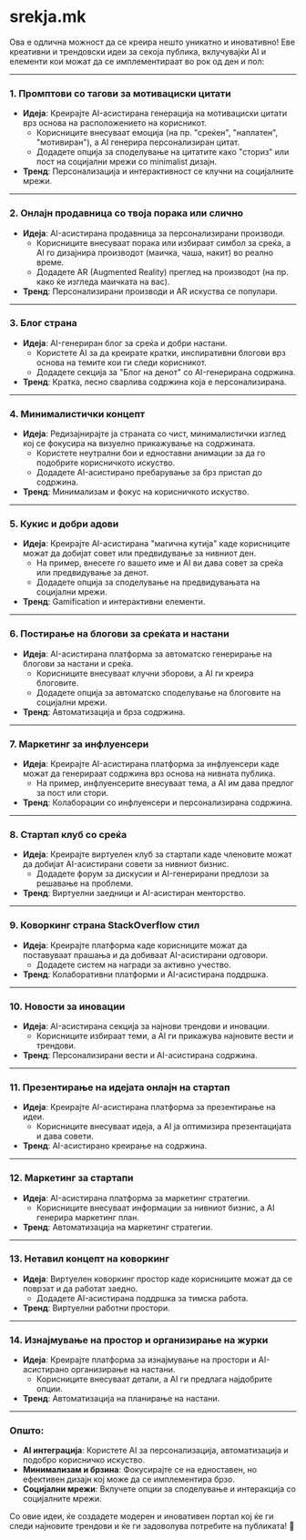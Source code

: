 # srekja.mk

Ова е одлична можност да се креира нешто уникатно и иновативно! Еве креативни и трендовски идеи за секоја публика, вклучувајќи AI и елементи кои можат да се имплементираат во рок од ден и пол:

---

### 1. **Промптови со тагови за мотивациски цитати**
   - **Идеја**: Креирајте AI-асистирана генерација на мотивациски цитати врз основа на расположението на корисникот. 
     - Корисниците внесуваат емоција (на пр. "среќен", "наплатен", "мотивиран"), а AI генерира персонализиран цитат.
     - Додадете опција за споделување на цитатите како "сториз" или пост на социјални мрежи со minimalist дизајн.
   - **Тренд**: Персонализација и интерактивност се клучни на социјалните мрежи.

---

### 2. **Онлајн продавница со твоја порака или слично**
   - **Идеја**: AI-асистирана продавница за персонализирани производи.
     - Корисниците внесуваат порака или избираат симбол за среќа, а AI го дизајнира производот (маичка, чаша, накит) во реално време.
     - Додадете AR (Augmented Reality) преглед на производот (на пр. како ќе изгледа маичката на вас).
   - **Тренд**: Персонализирани производи и AR искуства се популари.

---

### 3. **Блог страна**
   - **Идеја**: AI-генериран блог за среќа и добри настани.
     - Користете AI за да креирате кратки, инспиративни блогови врз основа на темите кои ги следи корисникот.
     - Додадете секција за "Блог на денот" со AI-генерирана содржина.
   - **Тренд**: Кратка, лесно сварлива содржина која е персонализирана.

---

### 4. **Минималистички концепт**
   - **Идеја**: Редизајнирајте ја страната со чист, минималистички изглед кој се фокусира на визуелно прикажување на содржината.
     - Користете неутрални бои и едноставни анимации за да го подобрите корисничкото искуство.
     - Додадете AI-асистирано пребарување за брз пристап до содржина.
   - **Тренд**: Минимализам и фокус на корисничкото искуство.

---

### 5. **Кукис и добри адови**
   - **Идеја**: Креирајте AI-асистирана "магична кутија" каде корисниците можат да добијат совет или предвидување за нивниот ден.
     - На пример, внесете го вашето име и AI ви дава совет за среќа или предвидување за денот.
     - Додадете опција за споделување на предвидувањата на социјални мрежи.
   - **Тренд**: Gamification и интерактивни елементи.

---

### 6. **Постирање на блогови за среќата и настани**
   - **Идеја**: AI-асистирана платформа за автоматско генерирање на блогови за настани и среќа.
     - Корисниците внесуваат клучни зборови, а AI ги креира блоговите.
     - Додадете опција за автоматско споделување на блоговите на социјални мрежи.
   - **Тренд**: Автоматизација и брза содржина.

---

### 7. **Маркетинг за инфлуенсери**
   - **Идеја**: Креирајте AI-асистирана платформа за инфлуенсери каде можат да генерираат содржина врз основа на нивната публика.
     - На пример, инфлуенсерите внесуваат тема, а AI им дава предлог за пост или стори.
   - **Тренд**: Колаборации со инфлуенсери и персонализирана содржина.

---

### 8. **Стартап клуб со среќа**
   - **Идеја**: Креирајте виртуелен клуб за стартапи каде членовите можат да добијат AI-асистирани совети за нивниот бизнис.
     - Додадете форум за дискусии и AI-генерирани предлози за решавање на проблеми.
   - **Тренд**: Виртуелни заедници и AI-асистиран менторство.

---

### 9. **Коворкинг страна StackOverflow стил**
   - **Идеја**: Креирајте платформа каде корисниците можат да поставуваат прашања и да добиваат AI-асистирани одговори.
     - Додадете систем на награди за активно учество.
   - **Тренд**: Колаборативни платформи и AI-асистирана поддршка.

---

### 10. **Новости за иновации**
   - **Идеја**: AI-асистирана секција за најнови трендови и иновации.
     - Корисниците избираат теми, а AI ги прикажува најновите вести и трендови.
   - **Тренд**: Персонализирани вести и AI-асистирана содржина.

---

### 11. **Презентирање на идејата онлајн на стартап**
   - **Идеја**: Креирајте AI-асистирана платформа за презентирање на идеи.
     - Корисниците внесуваат идеја, а AI ја оптимизира презентацијата и дава совети.
   - **Тренд**: AI-асистирано креирање на содржина.

---

### 12. **Маркетинг за стартапи**
   - **Идеја**: AI-асистирана платформа за маркетинг стратегии.
     - Корисниците внесуваат информации за нивниот бизнис, а AI генерира маркетинг план.
   - **Тренд**: Автоматизација на маркетинг стратегии.

---

### 13. **Нетавил концепт на коворкинг**
   - **Идеја**: Виртуелен коворкинг простор каде корисниците можат да се поврзат и да работат заедно.
     - Додадете AI-асистирана поддршка за тимска работа.
   - **Тренд**: Виртуелни работни простори.

---

### 14. **Изнајмување на простор и организирање на журки**
   - **Идеја**: Креирајте платформа за изнајмување на простори и AI-асистирано организирање на настани.
     - Корисниците внесуваат детали, а AI ги предлага најдобрите опции.
   - **Тренд**: Автоматизација на планирање на настани.

---

### Општо:
- **AI интеграција**: Користете AI за персонализација, автоматизација и подобро корисничко искуство.
- **Минимализам и брзина**: Фокусирајте се на едноставен, но ефективен дизајн кој може да се имплементира брзо.
- **Социјални мрежи**: Вклучете опции за споделување и интеракција со социјалните мрежи.

Со овие идеи, ќе создадете модерен и иновативен портал кој ќе ги следи најновите трендови и ќе ги задоволува потребите на публиката! 🚀
